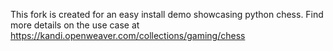 This fork is created for an easy install demo showcasing python chess. Find more details on the use case at https://kandi.openweaver.com/collections/gaming/chess

